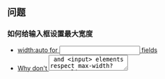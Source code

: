 ## 问题

### 如何给输入框设置最大宽度

- [width:auto for <input> fields](https://stackoverflow.com/questions/4622086/widthauto-for-input-fields)
- [Why don't <textarea> and <input> elements respect max-width?](https://stackoverflow.com/questions/20175211/why-dont-textarea-and-input-elements-respect-max-width)
- [A Responsive Text Input Form Field](http://www.tipue.com/blog/responsive-input/)

